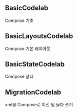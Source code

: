 ## BasicCodelab
Compose 기초
## BasicLayoutsCodelab
Compose 기본 레이아웃
## BasicStateCodelab
Compose 상태
## MigrationCodelab
xml을 Compose로 이전 및 둘다 쓰기
